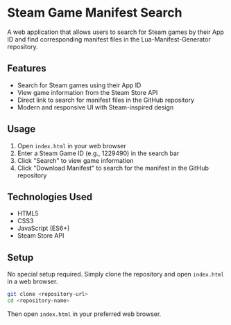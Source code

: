 # Steam Game Manifest Search

A web application that allows users to search for Steam games by their App ID and find corresponding manifest files in the Lua-Manifest-Generator repository.

## Features

- Search for Steam games using their App ID
- View game information from the Steam Store API
- Direct link to search for manifest files in the GitHub repository
- Modern and responsive UI with Steam-inspired design

## Usage

1. Open `index.html` in your web browser
2. Enter a Steam Game ID (e.g., 1229490) in the search bar
3. Click "Search" to view game information
4. Click "Download Manifest" to search for the manifest in the GitHub repository

## Technologies Used

- HTML5
- CSS3
- JavaScript (ES6+)
- Steam Store API

## Setup

No special setup required. Simply clone the repository and open `index.html` in a web browser.

```bash
git clone <repository-url>
cd <repository-name>
```

Then open `index.html` in your preferred web browser. 